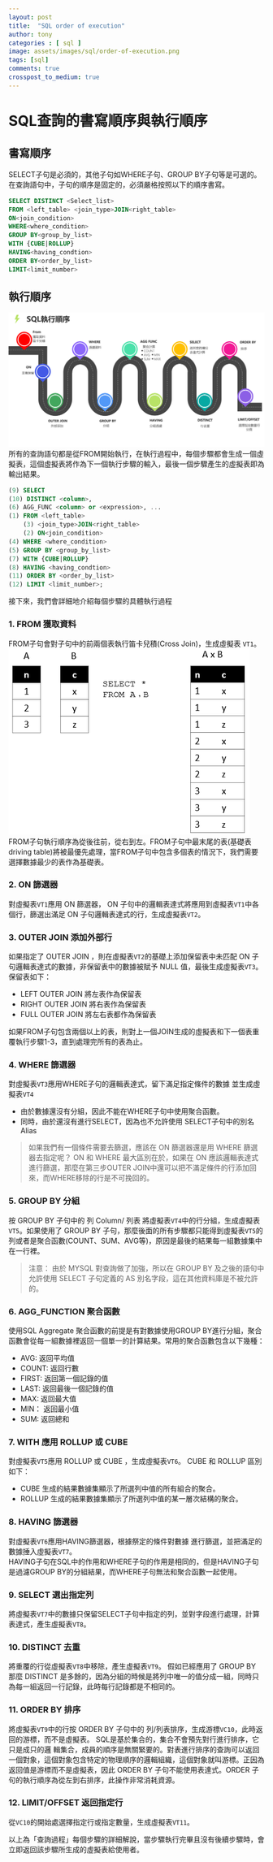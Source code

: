 ```yaml
---
layout: post
title:  "SQL order of execution"
author: tony
categories : [ sql ]
image: assets/images/sql/order-of-execution.png
tags: [sql]
comments: true
crosspost_to_medium: true
---
```

# SQL查詢的書寫順序與執行順序
## 書寫順序
SELECT子句是必須的，其他子句如WHERE子句、GROUP BY子句等是可選的。
在查詢語句中，子句的順序是固定的，必須嚴格按照以下的順序書寫。
```sql
SELECT DISTINCT <Select_list>
FROM <left_table> <join_type>JOIN<right_table>
ON<join_condition>
WHERE<where_condition>
GROUP BY<group_by_list>
WITH {CUBE|ROLLUP}
HAVING<having_condtion>
ORDER BY<order_by_list>
LIMIT<limit_number>
```
## 執行順序
![](../../assets/images/sql/execute-order.png)  
所有的查詢語句都是從FROM開始執行，在執行過程中，每個步驟都會生成一個虛擬表，這個虛擬表將作為下一個執行步驟的輸入，最後一個步驟產生的虛擬表即為輸出結果。
```sql
(9) SELECT 
(10) DISTINCT <column>,
(6) AGG_FUNC <column> or <expression>, ...
(1) FROM <left_table> 
    (3) <join_type>JOIN<right_table>
    (2) ON<join_condition>
(4) WHERE <where_condition>
(5) GROUP BY <group_by_list>
(7) WITH {CUBE|ROLLUP}
(8) HAVING <having_condtion>
(11) ORDER BY <order_by_list>
(12) LIMIT <limit_number>;
```

接下來，我們會詳細地介紹每個步驟的具體執行過程
### 1. FROM 獲取資料
FROM子句會對子句中的前兩個表執行笛卡兒積(Cross Join)，生成虛擬表 `VT1`。
![](../../assets/images/sql/cross-join.png)  
FROM子句執行順序為從後往前，從右到左。FROM子句中最末尾的表(基礎表 driving table)將被最優先處理，當FROM子句中包含多個表的情況下，我們需要選擇數據最少的表作為基礎表。

### 2. ON 篩選器
對虛擬表`VT1`應用 ON 篩選器， ON 子句中的邏輯表達式將應用到虛擬表`VT1`中各個行，篩選出滿足 ON 子句邏輯表達式的行，生成虛擬表`VT2`。

### 3. OUTER JOIN 添加外部行
如果指定了 OUTER JOIN ，則在虛擬表`VT2`的基礎上添加保留表中未匹配 ON 子句邏輯表達式的數據，非保留表中的數據被賦予 NULL 值，最後生成虛擬表`VT3`。  
保留表如下：
- LEFT OUTER JOIN 將左表作為保留表
- RIGHT OUTER JOIN 將右表作為保留表
- FULL OUTER JOIN 將左右表都作為保留表

如果FROM子句包含兩個以上的表，則對上一個JOIN生成的虛擬表和下一個表重覆執行步驟1-3，直到處理完所有的表為止。

### 4. WHERE 篩選器
對虛擬表`VT3`應用WHERE子句的邏輯表達式，留下滿足指定條件的數據 並生成虛擬表`VT4`
- 由於數據還沒有分組，因此不能在WHERE子句中使用聚合函數。
- 同時，由於還沒有進行SELECT，因為也不允許使用 SELECT子句中的別名Alias

> 如果我們有一個條件需要去篩選，應該在 ON 篩選器還是用 WHERE 篩選器去指定呢？
> ON 和 WHERE 最大區別在於，如果在 ON 應該邏輯表達式進行篩選，那麼在第三步OUTER JOIN中還可以把不滿足條件的行添加回來，而WHERE移除的行是不可挽回的。  

### 5. GROUP BY 分組
按 GROUP BY 子句中的 列 Column/ 列表 將虛擬表`VT4`中的行分組，生成虛擬表`VT5`。如果使用了 GROUP BY 子句，那麼後面的所有步驟都只能得到虛擬表`VT5`的列或者是聚合函數(COUNT、SUM、AVG等)，原因是最後的結果每一組數據集中在一行裡。

> 注意： 由於 MYSQL 對查詢做了加強，所以在 GROUP BY 及之後的語句中允許使用 SELECT 子句定義的 AS 別名字段，這在其他資料庫是不被允許的。  

### 6. AGG_FUNCTION 聚合函數
使用SQL Aggregate 聚合函數的前提是有對數據使用GROUP BY進行分組，聚合函數會從每一組數據裡返回一個單一的計算結果。常用的聚合函數包含以下幾種：  
- AVG: 返回平均值
- COUNT: 返回行數
- FIRST: 返回第一個記錄的值
- LAST: 返回最後一個記錄的值
- MAX: 返回最大值
- MIN： 返回最小值
- SUM: 返回總和  

### 7. WITH 應用 ROLLUP 或 CUBE
對虛擬表`VT5`應用 ROLLUP 或 CUBE ，生成虛擬表`VT6`。 CUBE 和 ROLLUP 區別如下：  
- CUBE 生成的結果數據集顯示了所選列中值的所有組合的聚合。
- ROLLUP 生成的結果數據集顯示了所選列中值的某一層次結構的聚合。  

### 8. HAVING 篩選器
對虛擬表`VT6`應用HAVING篩選器，根據祭定的條件對數據 進行篩選，並把滿足的數據捶入虛擬表`VT7`。  
HAVING子句在SQL中的作用和WHERE子句的作用是相同的，但是HAVING子句是過濾GROUP BY的分組結果，而WHERE子句無法和聚合函數一起使用。

### 9. SELECT 選出指定列
將虛擬表`VT7`中的數據只保留SELECT子句中指定的列，並對字段進行處理，計算表達式，產生虛擬表`VT8`。

### 10. DISTINCT 去重
將重覆的行從虛擬表`VT8`中移除，產生虛擬表`VT9`。 假如已經應用了 GROUP BY 那麼 DISTINCT 是多餘的，因為分組的時候是將列中唯一的值分成一組，同時只為每一組返回一行記錄，此時每行記錄都是不相同的。

### 11. ORDER BY 排序
將虛擬表`VT9`中的行按 ORDER BY 子句中的 列/列表排序，生成游標`VC10`，此時返回的游標，而不是虛擬表。 SQL是基於集合的，集合不會預先對行進行排序，它只是成只的邏 輯集合，成員的順序是無關緊要的。對表進行排序的查詢可以返回一個對象，這個對象包含特定的物理順序的邏輯組織，這個對象就叫游標。正因為返回值是游標而不是虛擬表，因此 ORDER BY 子句不能使用表達式。ORDER 子句的執行順序為從左到右排序，此操作非常消耗資源。

### 12. LIMIT/OFFSET 返回指定行
從`VC10`的開始處選擇指定行或指定數量，生成虛擬表`VT11`。

以上為「查詢過程」每個步驟的詳細解說，當步驟執行完畢且沒有後續步驟時，會立即返回該步驟所生成的虛擬表給使用者。
